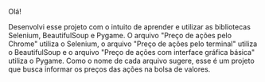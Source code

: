 Olá!

Desenvolvi esse projeto com o intuito de aprender e utilizar as bibliotecas Selenium, BeautifulSoup e Pygame. O arquivo "Preço de ações pelo Chrome" utiliza o Selenium, o arquivo "Preço de ações pelo terminal" utiliza o BeautifulSoup e o arquivo "Preço de ações com interface gráfica básica" utiliza o Pygame. Como o nome de cada arquivo sugere, esse é um projeto que busca informar os preços das ações na bolsa de valores. 